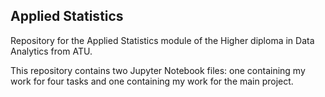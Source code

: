 ## Applied Statistics ##

Repository for the Applied Statistics module of the Higher diploma in Data Analytics from ATU.

This repository contains two Jupyter Notebook files: one containing my work for four tasks and one containing my work for the main project.



